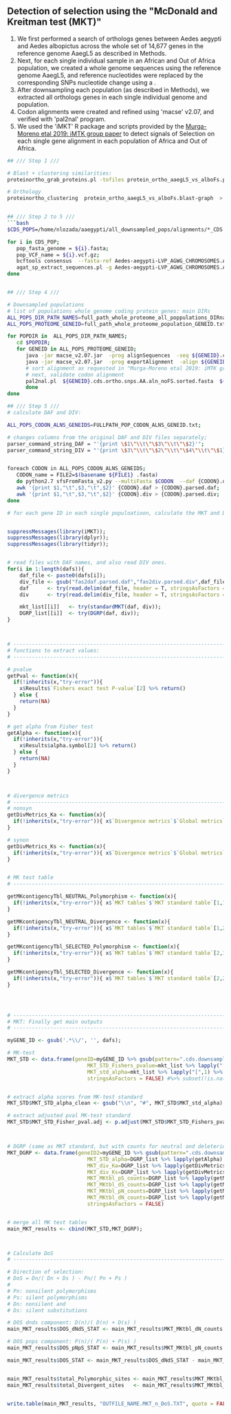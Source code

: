 ## Detection of selection using the "McDonald and Kreitman test (MKT)"

1. We first performed a search of orthologs genes between Aedes aegypti and Aedes albopictus across the whole set of 14,677 genes in the reference genome AaegL5 as described in Methods.
2. Next, for each single individual sample in an African and Out of Africa population, we created a whole genome sequences using the reference genome AaegL5, and reference nucleotides were replaced by the corresponding SNPs nucleotide change using a .
3. After downsampling each population (as described in Methods), we extracted all orthologs genes in each single individual genome and population.
4. Codon alignments were created and refined using 'macse' v2.07, and verified with 'pal2nal' program.
5. We used the 'iMKT' R package and scripts provided by the [Murga-Moreno etal 2019: iMTK group paper](https://academic.oup.com/nar/article/47/W1/W283/5488529?login=false) to detect signals of Selection on each single gene alignment in each population of Africa and Out of Africa.

```bash
## /// Step 1 ///

# Blast + clustering similarities:
proteinortho_grab_proteins.pl -tofiles protein_ortho_aaegL5_vs_alboFs.proteinortho.tsv  'Aedes-aegypti-LVP_AGWG_AaegL5_2.longest_isoforms.faa'  'VectorBase-55_AalbopictusFoshanFPA.longest_isoforms.faa'  'VectorBase-61_AalbopictusFoshan.longest_isoforms.faa'  -p=blastp+  -cpus=60  -sim=1  -18 singles  -xml  -identity=0.25  -coverage=50  -evalue=0.00001

# Orthology
proteinortho_clustering  protein_ortho_aaegL5_vs_alboFs.blast-graph  >  protein_ortho_aaegL5_vs_alboFs.proteinortho-graph.main_output.txt


## /// Step 2 to 5 ///
```bash
$CDS_POPS=/home/nlozada/aaegypti/all_downsampled_pops/alignments/*_CDS

for i in CDS_POP;
   pop_fasta_genome = ${i}.fasta;
   pop_VCF_name = ${i}.vcf.gz;
   bcftools consensus  --fasta-ref Aedes-aegypti-LVP_AGWG_CHROMOSOMES.AaegL5_2.fasta  --output $pop_fasta_genome  $pop_VCF_name;
   agat_sp_extract_sequences.pl -g Aedes-aegypti-LVP_AGWG_CHROMOSOMES.AaegL5_2.GFF3 -f $pop_fasta_genome -type cds;
done


## /// Step 4 ///

# Downsampled populations
# list of populations whole genome coding protein genes: main DIRs 
ALL_POPS_DIR_PATH_NAMES=full_path_whole_proteome_all_poppulations_DIRnames.txt
ALL_POPS_PROTEOME_GENEID=full_path_whole_proteome_population_GENEID.txt;

for POPDIR in  ALL_POPS_DIR_PATH_NAMES;
   cd $POPDIR;
   for GENEID in ALL_POPS_PROTEOME_GENEID;
      java -jar macse_v2.07.jar  -prog alignSequences  -seq ${GENEID}.cds.ortho.snps.fasta  -max_refine_iter 4  -out_AA ${GENEID}.cds.ortho.snps.AA.aln.fasta  -out_NT ${GENEID}.cds.ortho.snps.NT.aln.fasta;
      java -jar macse_v2.07.jar  -prog exportAlignment  -align ${GENEID}.cds.ortho.snps.NT.aln.fasta   -codonForInternalStop NNN -codonForInternalFS --- -charForRemainingFS ---  -out_AA ${GENEID}.cds.ortho.snps.AA.aln_noFS.fasta  -out_NT ${GENEID}.cds.ortho.snps.NT.aln_noFS.fasta;
      # sort alignment as requested in "Murga-Moreno etal 2019: iMTK group paper": 1) reference gene ID AaegL5, 2) all genes (same geneID as 1) with the polymorphic mutations (SNPs), 3) ortholog gene
      # next, validate codon alignment
      pal2nal.pl  ${GENEID}.cds.ortho.snps.AA.aln_noFS.sorted.fasta  ${GENEID}.cds.ortho.snps.NT.aln_noFS.sorted.fasta  -nomismatch -nogap -output fasta > ${GENEID}.cds.ortho.snps.AA.aln_noFS.sorted.codon.fasta;
      done
done

## /// Step 5 ///
# calculate DAF and DIV:

ALL_POPS_CODON_ALNS_GENEIDS=FULLPATH_POP_CODON_ALNS_GENEID.txt;

# changes columns from the original DAF and DIV files separately;
parser_command_string_DAF = "'{print \$1\"\\t\"\$3\"\\t\"\$2}'";
parser_command_string_DIV = "'{print \$3\"\\t\"\$2\"\\t\"\$4\"\\t\"\$1}'";


foreach CODON in ALL_POPS_CODON_ALNS_GENEIDS;
   CODON_name = FILE2=$(basename ${FILE1} .fasta)
   do python2.7 sfsFromFasta_v2.py --multiFasta $CODON  --daf {CODON}.daf  --div {CODON}.div  --codonTable standard
   awk '{print $1,"\t",$3,"\t",$2}' {CODON}.daf > {CODON}.parsed.daf;
   awk '{print $1,"\t",$3,"\t",$2}' {CODON}.div > {CODON}.parsed.div;
done
```

```R
# for each gene ID in each single populoatioon, calculate the MKT and DoS:


suppressMessages(library(iMKT));
suppressMessages(library(dplyr));
suppressMessages(library(tidyr));


# read files with DAF names, and also read DIV ones.
for(i in 1:length(dafs)){
    daf_file <- paste0(dafs[i]);
    div_file <- gsub("fas2daf.parsed.daf","fas2div.parsed.div",daf_file);
    daf      <- try(read.delim(daf_file, header = T, stringsAsFactors = F));
    div      <- try(read.delim(div_file, header = T, stringsAsFactors = F));

    mkt_list[[i]]   <- try(standardMKT(daf, div));
    DGRP_list[[i]]  <- try(DGRP(daf, div));
}



# ------------------------------------------------------------------------------
# functions to extract values:
# ------------------------------------------------------------------------------

# pvalue
getPval <- function(x){
  if(!inherits(x,"try-error")){
    x$Results$`Fishers exact test P-value`[2] %>% return()
  } else {
    return(NA)
  }
}

# get alpha from Fisher test
getAlpha <- function(x){
  if(!inherits(x,"try-error")){
    x$Results$alpha.symbol[2] %>% return()
  } else {
    return(NA)
  }
}



# divergence metrics
# -------------------------------------------------------------------------------
# nonsyn
getDivMetrics_Ka <- function(x){
  if(!inherits(x,"try-error")){ x$`Divergence metrics`$`Global metrics`[1] %>% return() } else { return(NA) }
}

# synon
getDivMetrics_Ks <- function(x){
  if(!inherits(x,"try-error")){ x$`Divergence metrics`$`Global metrics`[2] %>% return() } else { return(NA) }
}


# MK test table
# -------------------------------------------------------------------------------

getMKcontigencyTbl_NEUTRAL_Polymorphism <- function(x){
  if(!inherits(x,"try-error")){ x$`MKT tables`$`MKT standard table`[1,1] %>% return() } else { return(NA) }
}

getMKcontigencyTbl_NEUTRAL_Divergence <- function(x){
  if(!inherits(x,"try-error")){ x$`MKT tables`$`MKT standard table`[1,2] %>% return() } else { return(NA) }
}

getMKcontigencyTbl_SELECTED_Polymorphism <- function(x){
  if(!inherits(x,"try-error")){ x$`MKT tables`$`MKT standard table`[2,1] %>% return() } else { return(NA) }
}

getMKcontigencyTbl_SELECTED_Divergence <- function(x){
  if(!inherits(x,"try-error")){ x$`MKT tables`$`MKT standard table`[2,2] %>% return() } else { return(NA) }
}




# -------------------------------------------------------------------------------
# MKT: Finally get main outputs
# -------------------------------------------------------------------------------

myGENE_ID <- gsub('.*\\/', '', dafs);

# MK-test
MKT_STD <- data.frame(geneID=myGENE_ID %>% gsub(pattern=".cds.downsampled.ortho.snps.codon.NT.aln.noFS.sorted.fas2daf.parsed.daf", replace=""),
                          MKT_STD_Fishers_pvalue=mkt_list %>% lapply("[",2) %>% unlist(),
                          MKT_std_alpha=mkt_list %>% lapply("[",1) %>% unlist(),
                          stringsAsFactors = FALSE) #%>% subset(!is.na(MKT_STD_pvalue))


# extract alpha scores from MK-test standard
MKT_STD$MKT_STD_alpha_clean <- gsub("\\n", "#", MKT_STD$MKT_std_alpha)

# extract adjusted pval MK-test standard
MKT_STD$MKT_STD_Fisher_pval.adj <- p.adjust(MKT_STD$MKT_STD_Fishers_pvalue, method = "BH");



# DGRP (same as MKT standard, but with counts for neutral and deleterious mutations proportion on the protein coding gene)
MKT_DGRP <- data.frame(geneID2=myGENE_ID %>% gsub(pattern=".cds.downsampled.ortho.snps.codon.NT.aln.noFS.sorted.fas2daf.parsed.daf",replace=""),
                          MKT_STD_alpha=DGRP_list %>% lapply(getAlpha) %>% unlist(),
                          MKT_div_Ka=DGRP_list %>% lapply(getDivMetrics_Ka) %>% unlist(),
                          MKT_div_Ks=DGRP_list %>% lapply(getDivMetrics_Ks) %>% unlist(),
                          MKT_MKtbl_pS_counts=DGRP_list %>% lapply(getMKcontigencyTbl_NEUTRAL_Polymorphism) %>% unlist(),
                          MKT_MKtbl_dS_counts=DGRP_list %>% lapply(getMKcontigencyTbl_NEUTRAL_Divergence) %>% unlist(),
                          MKT_MKtbl_pN_counts=DGRP_list %>% lapply(getMKcontigencyTbl_SELECTED_Polymorphism) %>% unlist(),
                          MKT_MKtbl_dN_counts=DGRP_list %>% lapply(getMKcontigencyTbl_SELECTED_Divergence) %>% unlist(),
                          stringsAsFactors = FALSE)


# merge all MK test tables
main_MKT_results <- cbind(MKT_STD,MKT_DGRP);



# Calculate DoS
# -------------------------------------------------------------------------------

# Direction of selection:
# DoS = Dn/( Dn + Ds ) - Pn/( Pn + Ps )
# 
# Pn: nonsilent polymorphisms
# Ps: silent polymorphisms
# Dn: nonsilent and 
# Ds: silent substitutions

# DOS dnds component: D(n)/( D(n) + D(s) ) 
main_MKT_results$DOS_dNdS_STAT <- main_MKT_results$MKT_MKtbl_dN_counts / (main_MKT_results$MKT_MKtbl_dN_counts + main_MKT_results$MKT_MKtbl_dS_counts);

# DOS pnps component: P(n)/( P(n) + P(s) )
main_MKT_results$DOS_pNpS_STAT <- main_MKT_results$MKT_MKtbl_pN_counts / (main_MKT_results$MKT_MKtbl_pN_counts + main_MKT_results$MKT_MKtbl_pS_counts);

main_MKT_results$DOS_STAT <- main_MKT_results$DOS_dNdS_STAT - main_MKT_results$DOS_pNpS_STAT;


main_MKT_results$total_Polymorphic_sites <- main_MKT_results$MKT_MKtbl_pS_counts + main_MKT_results$MKT_MKtbl_pN_counts;
main_MKT_results$total_Divergent_sites   <- main_MKT_results$MKT_MKtbl_dS_counts + main_MKT_results$MKT_MKtbl_dN_counts;


write.table(main_MKT_results, "OUTFILE_NAME.MKT_n_DoS.TXT", quote = FALSE, sep = ",", col.names = TRUE, row.names = FALSE )



```

